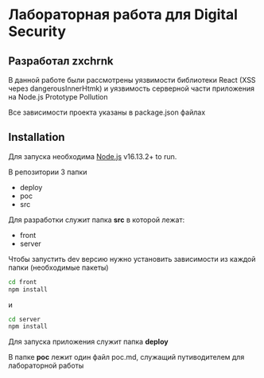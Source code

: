 # Лабораторная работа для Digital Security
## Разработал zxchrnk

В данной работе были рассмотрены уязвимости библиотеки React (XSS через dangerousInnerHtmk) и уязвимость серверной части приложения на Node.js Prototype Pollution

Все зависимости проекта указаны в package.json файлах

## Installation

Для запуска необходима [Node.js](https://nodejs.org/) v16.13.2+ to run.

В репозитории 3 папки
- deploy
- poc
- src

Для разработки служит папка **src** в которой лежат:
- front
- server

Чтобы запустить dev версию нужно установить зависимости из каждой папки (необходимые пакеты)
```sh
cd front
npm install 
```
и 
```sh
cd server
npm install 
```

Для запуска приложения служит папка **deploy**

В папке **poc** лежит один файл poc.md, служащий путиводителем для лабораторной работы 